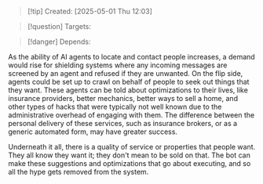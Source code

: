 
>[!tip] Created: [2025-05-01 Thu 12:03]

>[!question] Targets: 

>[!danger] Depends: 

As the ability of AI agents to locate and contact people increases, a demand would rise for shielding systems where any incoming messages are screened by an agent and refused if they are unwanted. On the flip side, agents could be set up to crawl on behalf of people to seek out things that they want. These agents can be told about optimizations to their lives, like insurance providers, better mechanics, better ways to sell a home, and other types of hacks that were typically not well known due to the administrative overhead of engaging with them. The difference between the personal delivery of these services, such as insurance brokers, or as a generic automated form, may have greater success.

Underneath it all, there is a quality of service or properties that people want. They all know they want it; they don't mean to be sold on that. The bot can make these suggestions and optimizations that go about executing, and so all the hype gets removed from the system. 